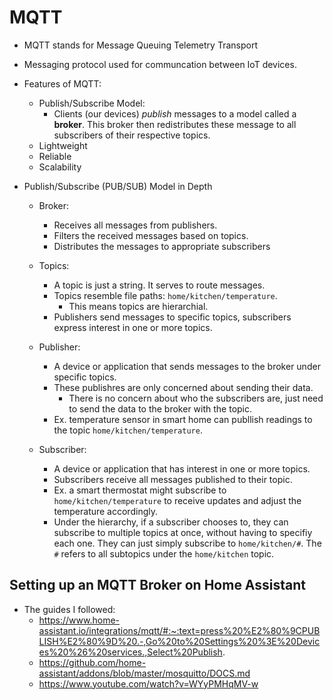 # MQTT
- MQTT stands for Message Queuing Telemetry Transport
- Messaging protocol used for communcation between IoT devices.
- Features of MQTT:
    - Publish/Subscribe Model:
        - Clients (our devices) *publish* messages to a model called a **broker**. This broker then redistributes these message to all subscribers of their respective topics.
    - Lightweight
    - Reliable
    - Scalability

- Publish/Subscribe (PUB/SUB) Model in Depth
    - Broker:
        - Receives all messages from publishers.
        - Filters the received messages based on topics.
        - Distributes the messages to appropriate subscribers
    - Topics:
        - A topic is just a string. It serves to route messages.
        - Topics resemble file paths: `home/kitchen/temperature`.
            - This means topics are hierarchial.
        - Publishers send messages to specific topics, subscribers express interest in one or more topics.
        
    - Publisher:
        - A device or application that sends messages to the broker under specific topics.
        - These publishres are only concerned about sending their data.
            - There is no concern about who the subscribers are, just need to send the data to the broker with the topic.
        - Ex. temperature sensor in smart home can publlish readings to the topic `home/kitchen/temperature`.
    - Subscriber:
        - A device or application that has interest in one or more topics.
        - Subscribers receive all messages published to their topic.
        - Ex. a smart thermostat might subscribe to `home/kitchen/temperature` to receive updates and adjust the temperature accordingly.
        - Under the hierarchy, if a subscriber chooses to, they can subscribe to multiple topics at once, without having to specifiy each one. They can just simply subscribe to `home/kitchen/#`. The `#` refers to all subtopics under the `home/kitchen` topic.

## Setting up an MQTT Broker on Home Assistant
- The guides I followed:
    - https://www.home-assistant.io/integrations/mqtt/#:~:text=press%20%E2%80%9CPUBLISH%E2%80%9D%20.-,Go%20to%20Settings%20%3E%20Devices%20%26%20services.,Select%20Publish.
    - https://github.com/home-assistant/addons/blob/master/mosquitto/DOCS.md
    - https://www.youtube.com/watch?v=WYyPMHqMV-w
